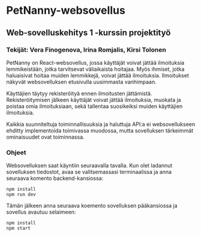 # PetNanny-websovellus
## Web-sovelluskehitys 1 -kurssin projektityö

### Tekijät: Vera Finogenova, Irina Romjalis, Kirsi Tolonen

PetNanny on React-websovellus, jossa käyttäjät voivat jättää ilmoituksia lemmikeistään, jotka tarvitsevat väliaikaista hoitajaa. Myös ihmiset, jotka haluaisivat hoitaa muiden lemmikkejä, voivat jättää ilmoituksia. Ilmoitukset näkyvät websovelluksen etusivulla uusimmasta vanhimpaan.

Käyttäjien täytyy rekisteröityä ennen ilmoitusten jättämistä. Rekisteröitymisen jälkeen käyttäjät voivat jättää ilmoituksia, muokata ja poistaa omia ilmoituksiaan, sekä tallentaa suosikeiksi muiden käyttäjien ilmoituksia.

Kaikkia suunniteltuja toiminnallisuuksia ja haluttuja API:a ei websovellukseen ehditty implementoida toimivassa muodossa, mutta sovelluksen tärkeimmät ominaisuudet ovat toiminnassa.

### Ohjeet
Websovelluksen saat käyntiin seuraavalla tavalla. Kun olet ladannut sovelluksen tiedostot, avaa se valitsemassasi terminaalissa ja anna seuraava komento backend-kansiossa:
```
npm install
npm run dev
```
Tämän jälkeen anna seuraava koemento sovelluksen pääkansiossa ja sovellus avautuu selaimeen:
```
npm install
npm start
```
